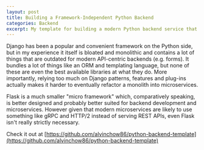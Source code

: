 ```yaml
---
layout: post
title: Building a Framework-Independent Python Backend
categories: Backend
excerpt: My template for building a modern Python backend service that's not tied to a specific framework.
---
```

Django has been a popular and convenient framework on the Python side, but in my experience it itself is bloated and monolithic and contains a lot of things that are outdated for modern API-centric backends (e.g. forms). It bundles a lot of things like an ORM and templating language, but none of these are even the best available libraries at what they do. More importantly, relying too much on Django patterns, features and plug-ins actually makes it harder to eventually refactor a monolith into microservices.

Flask is a much smaller "micro framework" which, comparatively speaking, is better designed and probably better suited for backend development and microservices. However given that modern microservices are likely to use something like gRPC and HTTP/2 instead of serving REST APIs, even Flask isn't really strictly necessary.


Check it out at [https://github.com/alvinchow86/python-backend-template](https://github.com/alvinchow86/python-backend-template)
